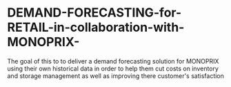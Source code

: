 # DEMAND-FORECASTING-for-RETAIL-in-collaboration-with-MONOPRIX-
The goal of this to to deliver a demand forecasting solution for MONOPRIX  using their own historical data in order to help them cut costs on inventory and storage management as well as improving there customer's satisfaction
